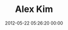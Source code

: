 ---
title: "Alex Kim"
date: 2012-05-22 05:26:20 00:00
permalink: /wakeupmrkim
twitter: ""
likes: [545,569,1375]
id: 600
gravatar: "http://www.gravatar.com/avatar/5eea6fdd59877a7f6aea947b690da3c6"
---
